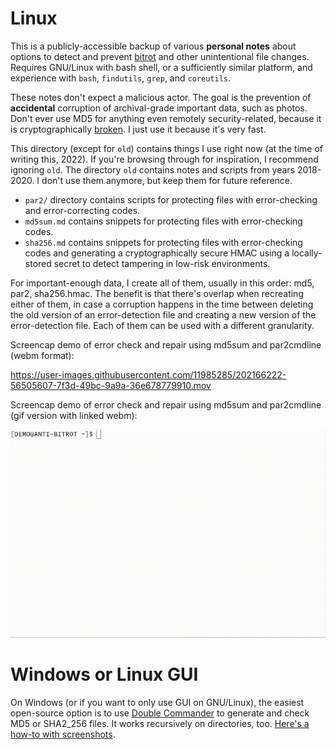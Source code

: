 # Linux

This is a publicly-accessible backup of various **personal notes** about options to detect and prevent [bitrot](https://en.wikipedia.org/wiki/Data_degradation) and other unintentional file changes. Requires GNU/Linux with bash shell, or a sufficiently similar platform, and experience with `bash`, `findutils`, `grep`, and `coreutils`.

These notes don't expect a malicious actor. The goal is the prevention of **accidental** corruption of archival-grade important data, such as photos. Don't ever use MD5 for anything even remotely security-related, because it is cryptographically [broken](https://en.wikipedia.org/wiki/MD5#Security). I just use it because it's very fast.

This directory (except for `old`) contains things I use right now (at the time of writing this, 2022). If you're browsing through for inspiration, I recommend ignoring `old`. The directory `old` contains notes and scripts from years 2018-2020. I don't use them anymore, but keep them for future reference.

* `par2/` directory contains scripts for protecting files with error-checking and error-correcting codes.
* `md5sum.md` contains snippets for protecting files with error-checking codes.
* `sha256.md` contains snippets for protecting files with error-checking codes and generating a cryptographically secure HMAC using a locally-stored secret to detect tampering in low-risk environments.

For important-enough data, I create all of them, usually in this order: md5, par2, sha256.hmac. The benefit is that there's overlap when recreating either of them, in case a corruption happens in the time between deleting the old version of an error-detection file and creating a new version of the error-detection file. Each of them can be used with a different granularity.

Screencap demo of error check and repair using md5sum and par2cmdline (webm format):

https://user-images.githubusercontent.com/11985285/202166222-56505607-7f3d-49bc-9a9a-36e678779910.mov

Screencap demo of error check and repair using md5sum and par2cmdline (gif version with linked webm):

[![Screencap demo of error check and repair using md5sum and par2cmdline](demo.gif)](demo.webm "Screencap demo of error check and repair using md5sum and par2cmdline")


# Windows or Linux GUI

On Windows (or if you want to only use GUI on GNU/Linux), the easiest open-source option is to use [Double Commander](https://github.com/doublecmd/doublecmd) to generate and check MD5 or SHA2_256 files. It works recursively on directories, too. [Here's a how-to with screenshots](https://www.trishtech.com/2021/10/how-to-calculate-file-checksums-with-doublecommander/).
